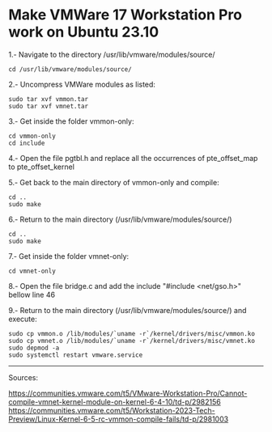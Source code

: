 # Make VMWare 17 Workstation Pro work on Ubuntu 23.10

1.- Navigate to the directory /usr/lib/vmware/modules/source/
```
cd /usr/lib/vmware/modules/source/
```
2.- Uncompress VMWare modules as listed:
```
sudo tar xvf vmmon.tar
sudo tar xvf vmnet.tar
```
3.- Get inside the folder vmmon-only:
```
cd vmmon-only
cd include
```
4.- Open the file pgtbl.h and replace all the occurrences of pte_offset_map to pte_offset_kernel

5.- Get back to the main directory of vmmon-only and compile:
```
cd ..
sudo make
```
6.- Return to the main directory (/usr/lib/vmware/modules/source/)
```
cd ..
sudo make
```
7.- Get inside the folder vmnet-only:
```
cd vmnet-only
```
8.- Open the file bridge.c and add the include "#include <net/gso.h>" bellow line 46

9.- Return to the main directory (/usr/lib/vmware/modules/source/) and execute:
```
sudo cp vmmon.o /lib/modules/`uname -r`/kernel/drivers/misc/vmmon.ko
sudo cp vmnet.o /lib/modules/`uname -r`/kernel/drivers/misc/vmnet.ko
sudo depmod -a
sudo systemctl restart vmware.service
```
___
Sources:

https://communities.vmware.com/t5/VMware-Workstation-Pro/Cannot-compile-vmnet-kernel-module-on-kernel-6-4-10/td-p/2982156
https://communities.vmware.com/t5/Workstation-2023-Tech-Preview/Linux-Kernel-6-5-rc-vmmon-compile-fails/td-p/2981003
